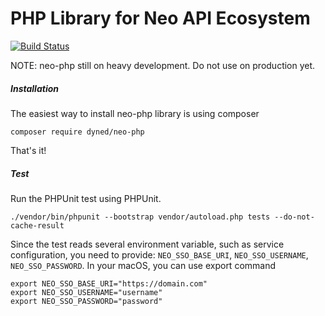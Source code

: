 # PHP Library for Neo API Ecosystem 
[![Build Status](https://travis-ci.org/jsilalahi/neo-php.svg?branch=master)](https://travis-ci.org/jsilalahi/neo-php)

NOTE: neo-php still on heavy development. Do not use on production yet.

##### Installation

The easiest way to install neo-php library is using composer
```
composer require dyned/neo-php
```
That's it!


##### Test
Run the PHPUnit test using PHPUnit.
```
./vendor/bin/phpunit --bootstrap vendor/autoload.php tests --do-not-cache-result
```
Since the test reads several environment variable, such as service configuration, you need to provide: `NEO_SSO_BASE_URI`, `NEO_SSO_USERNAME`, `NEO_SSO_PASSWORD`. In your macOS, you can use export command
```
export NEO_SSO_BASE_URI="https://domain.com"
export NEO_SSO_USERNAME="username"
export NEO_SSO_PASSWORD="password"
```